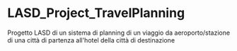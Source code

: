 # LASD_Project_TravelPlanning
Progetto LASD di un sistema di planning di un viaggio da aeroporto/stazione di una città di partenza all'hotel della città di destinazione
